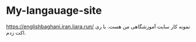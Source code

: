 # My-langauage-site
https://englishbaghani.iran.liara.run/
نمونه کار سایت آموزشگاهی من هست. با ری اکت زدم.
 
